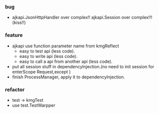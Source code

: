### bug
* ajkapi.JsonHttpHandler over complex!! ajkapi.Session over complex!!!(kiss!!)

### feature
* ajkapi use function parameter name from kmgReflect
    * easy to test api (less code).
    * easy to write api (less code).
    * easy to call a api from another api (less code).
* put all session stuff in dependencyInjection.(no need to init session for enterScope Request,except )
* finish ProcessManager, apply it to dependencyInjection.

### refactor
* test -> kmgTest
* use test.TestWarpper